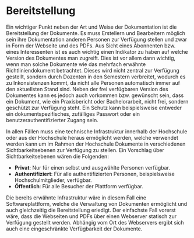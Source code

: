 # Bereitstellung

Ein wichtiger Punkt neben der Art und Weise der Dokumentation ist die Bereitstellung der Dokumente. Es muss Erstellern und Bearbeitern möglich sein ihre Dokumentation anderen Personen zur Verfügung stellen und zwar in Form der Webseite und des PDFs. Aus Sicht eines Abonnenten bzw. eines Interessenten ist es auch wichtig einen Indikator zu haben auf welche Version des Dokumentes man zugreift. Dies ist vor allem dann wichtig, wenn man solche Dokumente wie das mehrfach erwähnte Richtliniendokument betrachtet. Dieses wird nicht zentral zur Verfügung gestellt, sondern durch Dozenten in den Semestern verbreitet, wodurch es zu Inkonsistenzen kommt, da nicht alle Personen automatisch immer auf den aktuellsten Stand sind. Neben der frei verfügbaren Version des Dokumentes kann es jedoch auch vorkommen bzw. gewünscht sein, dass ein Dokument, wie ein Praxisbericht oder Bachelorarbeit, nicht frei, sondern geschützt zur Verfügung steht. Ein Schutz kann beispielsweise entweder ein dokumentspezifisches, zufälliges Passwort oder ein benutzerauthentifizierter Zugang sein.

In allen Fällen muss eine technische Infrastruktur innerhalb der Hochschule oder aus der Hochschule heraus ermöglicht werden, welche verwendet werden kann um im Rahmen der Hochschule Dokumente in verschiedenen Sichtbarkeitsebenen zur Verfügung zu stellen. Ein Vorschlag über Sichtbarkeitsebenen wären die Folgenden:

- **Privat**: Nur für einen selbst und ausgwählte Personen verfügbar.
- **Authentifiziert**: Für alle authentifizierten Personen, beispielsweise Hochschulmitglieder, verfügbar.
- **Öffentlich**: Für alle Besucher der Plattform verfügbar.

Die bereits erwähnte Infrastruktur wäre in diesem Fall eine Softwareplattform, welche die Verwaltung von Dokumenten ermöglicht und auch gleichzeitig die Bereitstellung erledigt. Der einfachste Fall vorerst wäre, dass die Webseiten und PDFs über einen Webserver statisch zur Verfügung gestellt werden. Abhängig vom Ort des Webservers ergibt sich auch eine eingeschränkte Verfügbarkeit der Dokumente.
